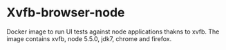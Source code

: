 # Xvfb-browser-node

Docker image to run UI tests against node applications thakns to xvfb.
The image contains xvfb,  node 5.5.0, jdk7, chrome and firefox.
